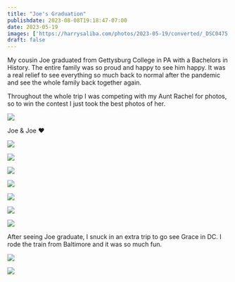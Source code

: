 ```yaml
---
title: "Joe's Graduation"
publishdate: 2023-08-08T19:18:47-07:00
date: 2023-05-19
images: ['https://harrysaliba.com/photos/2023-05-19/converted/_DSC0475.jpg']
draft: false
---
```


My cousin Joe graduated from Gettysburg College in PA with a Bachelors in History.  The entire family was so proud and happy to see him happy.  It was a real relief to see everything so much back to normal after the pandemic and see the whole family back together again.

Throughout the whole trip I was competing with my Aunt Rachel for photos, so to win the contest I just took the best photos of her.

![](https://harrysaliba.com/photos/2023-05-19/converted/_DSC0470.jpg)

Joe & Joe ❤️

![](https://harrysaliba.com/photos/2023-05-19/converted/_DSC0475.jpg)

![](https://harrysaliba.com/photos/2023-05-19/converted/_DSC0484.jpg)

![](https://harrysaliba.com/photos/2023-05-19/converted/_DSC0490.jpg)

![](https://harrysaliba.com/photos/2023-05-19/converted/_DSC0558.jpg)

![](https://harrysaliba.com/photos/2023-05-19/converted/_DSC0564.jpg)

![](https://harrysaliba.com/photos/2023-05-19/converted/_DSC0566.jpg)

![](https://harrysaliba.com/photos/2023-05-19/converted/_DSC0581.jpg)

After seeing Joe graduate, I snuck in an extra trip to go see Grace in DC.  I rode the train from Baltimore and it was so much fun.

![](https://harrysaliba.com/photos/2023-05-19/converted/_DSC0584.jpg)

![](https://harrysaliba.com/photos/2023-05-19/converted/_DSC0589.jpg)
